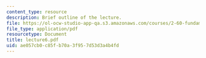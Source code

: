 ```yaml
---
content_type: resource
description: Brief outline of the lecture.
file: https://ol-ocw-studio-app-qa.s3.amazonaws.com/courses/2-60-fundamentals-of-advanced-energy-conversion-spring-2004/ae057cb0c85fb70a3f957d53d3a4b4fd_lecture6.pdf
file_type: application/pdf
resourcetype: Document
title: lecture6.pdf
uid: ae057cb0-c85f-b70a-3f95-7d53d3a4b4fd
---
```

